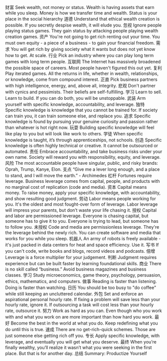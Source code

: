 财富 Seek wealth, not money or status. Wealth is having assets that earn while you sleep. Money is how we transfer time and wealth. Status is your place in the social hierarchy
道德 Understand that ethical wealth creation is possible. If you secretly despise wealth, it will elude you.
忽视 Ignore people playing status games. They gain status by attacking people playing wealth creation games.
资产 You\'re not going to get rich renting out your time. You must own equity - a piece of a business - to gain your financial freedom.
需求 You will get rich by giving society what it wants but does not yet know how to get. At scale.
行业 Pick an industry where you can play long term games with long term people.
互联网 The Internet has massively broadened the possible space of careers. Most people haven't figured this out yet.
复利 Play iterated games. All the returns in life, whether in wealth, relationships, or knowledge, come from compound interest.
正直 Pick business partners with high intelligence, energy, and, above all, integrity.
悲观 Don't partner with cynics and pessimists. Their beliefs are self-fulfilling.
学习 Learn to sell. Learn to build. If you can do both, you will be unstoppable.
武装 Arm yourself with specific knowledge, accountability, and leverage.
独特 Specific knowledge is knowledge that you cannot be trained for. If society can train you, it can train someone else, and replace you.
追求 Specific knowledge is found by pursuing your genuine curiosity and passion rather than whatever is hot right now.
玩耍 Building specific knowledge will feel like play to you but will look like work to others.
学徒 When specific knowledge is taught, it’s through apprenticeships, not schools.
创造 Specific knowledge is often highly technical or creative. It cannot be outsourced or automated.
责任 Embrace accountability, and take business risks under your own name. Society will reward you with responsibility, equity, and leverage.
风险 The most accountable people have singular, public, and risky brands: Oprah, Trump, Kanye, Elon.
支点 “Give me a lever long enough, and a place to stand, and I will move the earth.”  - Archimedes
杠杆 Fortunes require leverage. Business leverage comes from capital, people, and products with no marginal cost of replication (code and media).
资本 Capital means money. To raise money, apply your specific knowledge, with accountability, and show resulting good judgment.
劳动 Labor means people working for you. It's the oldest and most fought-over form of leverage. Labor leverage will impress your parents, but don’t waste your life chasing it.
授权 Capital and labor are permissioned leverage. Everyone is chasing capital, but someone has to give it to you. Everyone is trying to lead, but someone has to follow you.
未授权 Code and media are permissionless leverage. They're the leverage behind the newly rich. You can create software and media that works for you while you sleep.
机器人 An army of robots is freely available - it's just packed in data centers for heat and space efficiency. Use it.
写书 If you can't code, write books and blogs, record videos and podcasts.
倍增 Leverage is a force multiplier for your judgement.
判断 Judgment requires experience but can be built faster by learning foundational skills.
商业 There is no skill called “business.” Avoid business magazines and business classes.
学习 Study microeconomics, game theory, psychology, persuasion, ethics, mathematics, and computers.
做事 Reading is faster than listening. Doing is faster than watching.
日历 You should be too busy to "do coffee" while still keeping an uncluttered calendar.
外包 Set and enforce an aspirational personal hourly rate. If fixing a problem will save less than your hourly rate, ignore it. If outsourcing a task will cost less than your hourly rate, outsource it.
努力 Work as hard as you can. Even though who you work with and what you work on are more important than how hard you work.
最好 Become the best in the world at what you do. Keep redefining what you do until this is true.
速成 There are no get-rich-quick schemes. Those are just someone else getting rich off you.
专长 Apply specific knowledge, with leverage, and eventually you will get what you deserve.
最终 When you’re finally wealthy, you’ll realize it wasn’t what you were seeking in the first place. But that is for another day.
总结 Summary: Productize Yourself